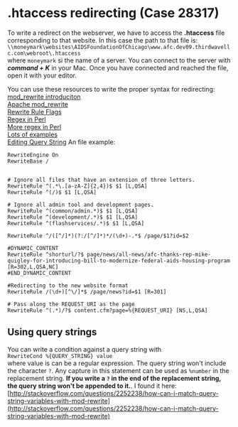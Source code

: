 .htaccess redirecting (Case 28317)
=====================

To write a redirect on the webserver, we have to access the **.htaccess** file corresponding to that website. In this case the path to that file is:  
`\\moneymark\websites\AIDSFoundationOfChicago\www.afc.dev09.thirdwavellc.com\webroot\.htaccess`  
where `moneymark` si the name of a server. You can connect to the server with __*command + K*__ in your Mac. Once you have connected and reached the file, open it with your editor.

You can use these resources to write the proper syntax for redirecting:  
[mod\_rewrite introduciton](http://httpd.apache.org/docs/2.2/rewrite/intro.html)  
[Apache mod_rewrite](http://httpd.apache.org/docs/2.2/mod/mod_rewrite.html#rewritebase)  
[Rewrite Rule Flags](http://httpd.apache.org/docs/2.4/rewrite/flags.html)  
[Regex in Perl](http://perldoc.perl.org/perlreref.html)  
[More regex in Perl](http://pcre.org/pcre.txt)  
[Lots of examples](https://gist.github.com/ScottPhillips/1721489)  
[Editing Query String](https://wiki.apache.org/httpd/RewriteQueryString)
An file example:  
```
RewriteEngine On
RewriteBase /
 

# Ignore all files that have an extension of three letters.
RewriteRule ^(.*\.[a-zA-Z]{2,4})$ $1 [L,QSA]
RewriteRule ^(/)$ $1 [L,QSA]

# Ignore all admin tool and development pages.
RewriteRule ^(common/admin.*)$ $1 [L,QSA]
RewriteRule ^(development/.*)$ $1 [L,QSA]
RewriteRule ^(flashservices/.*)$ $1 [L,QSA]

RewriteRule ^/([^/]*)(?:/[^/]*)*/(\d+)-.*$ /page/$1?id=$2

#DYNAMIC_CONTENT
RewriteRule ^shorturl/?$ page/news/all-news/afc-thanks-rep-mike-quigley-for-introducing-bill-to-modernize-federal-aids-housing-program [R=302,L,QSA,NC]
#END_DYNAMIC_CONTENT

#Redirecting to the new website format
RewriteRule /(\d+)[^\/]*$ /page/news?id=$1 [R=301]

# Pass along the REQUEST_URI as the page
RewriteRule ^(.*)/?$ content.cfm?page=%{REQUEST_URI} [NS,L,QSA]
```

## Using query strings  
You can write a condition against a query string with  
`RewriteCond %{QUERY_STRING} value`  
where value is can be a regular expression. The query string won't include the character `?`. Any capture in this statement can be used as `%number` in the replacement string. **If you write a `?` in the end of the replacement string, the query string won't be appended to it.**. I found it here: 
[http://stackoverflow.com/questions/2252238/how-can-i-match-query-string-variables-with-mod-rewrite](http://stackoverflow.com/questions/2252238/how-can-i-match-query-string-variables-with-mod-rewrite)
